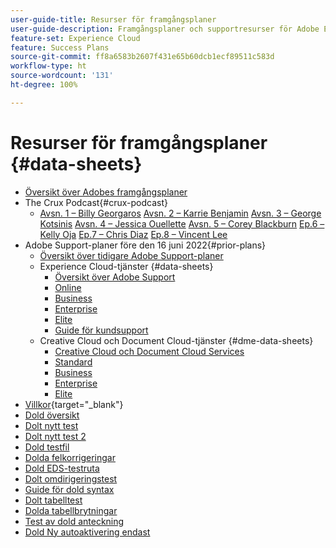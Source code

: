 ```yaml
---
user-guide-title: Resurser för framgångsplaner
user-guide-description: Framgångsplaner och supportresurser för Adobe Experience Cloud och Adobe Experience Platform.
feature-set: Experience Cloud
feature: Success Plans
source-git-commit: ff8a6583b2607f431e65b60dcb1ecf89511c583d
workflow-type: ht
source-wordcount: '131'
ht-degree: 100%

---
```



# Resurser för framgångsplaner {#data-sheets}

+ [Översikt över Adobes framgångsplaner](overview.md)
+ The Crux Podcast{#crux-podcast}
   + [Avsn. 1 – Billy Georgaros](episode1.md)
     [Avsn. 2 – Karrie Benjamin](episode2.md)
     [Avsn. 3 – George Kotsinis](episode3.md)
     [Avsn. 4 – Jessica Ouellette](episode4.md)
     [Avsn. 5 – Corey Blackburn](episode5.md)
     [Ep.6 – Kelly Oja](episode6.md)
     [Ep.7 – Chris Diaz](episode7.md)
     [Ep.8 – Vincent Lee](episode8.md)
+ Adobe Support-planer före den 16 juni 2022{#prior-plans}
   + [Översikt över tidigare Adobe Support-planer](overview-prior-plans.md)
   + Experience Cloud-tjänster {#data-sheets}
      + [Översikt över Adobe Support](dx-overview.md)
      + [Online](online.md)
      + [Business](business.md)
      + [Enterprise](enterprise.md)
      + [Elite](elite.md)
      + [Guide för kundsupport](support-guide.md)
   + Creative Cloud och Document Cloud-tjänster {#dme-data-sheets}
      + [Creative Cloud och Document Cloud Services](dme-overview.md)
      + [Standard](dme-standard.md)
      + [Business](dme-business.md)
      + [Enterprise](dme-enterprise.md)
      + [Elite](dme-elite.md)
+ [Villkor](https://helpx.adobe.com/support/programs/support-policies-terms-conditions.html){target="_blank"}
+ [Dold översikt](hidden-overview.md)
+ [Dolt nytt test](hidden-new-test.md)
+ [Dolt nytt test 2](hidden-new-test-2.md)
+ [Dold testfil](hidden-test.md)
+ [Dolda felkorrigeringar](hidden/bug-fixes.md)
+ [Dold EDS-testruta](hidden/test-page.md)
+ [Dolt omdirigeringstest](hidden/test-redirection.md)
+ [Guide för dold syntax](hidden/syntax-style-guide.md)
+ [Dolt tabelltest](hidden/tables.md)
+ [Dolda tabellbrytningar](hidden/table-breaks.md)
+ [Test av dold anteckning](hidden/note-test.md)
+ [Dold Ny autoaktivering endast](hidden/autoactivate.md)

<!--
+ [Hidden table breaks](hidden/table-breaks.md)


Articles must be added to this TOC file in order to render.

Use this list format to specify links to articles and section headings that expand and collapse in the left rail of the user guide.

An article link CANNOT be used as a section heading.
-->
